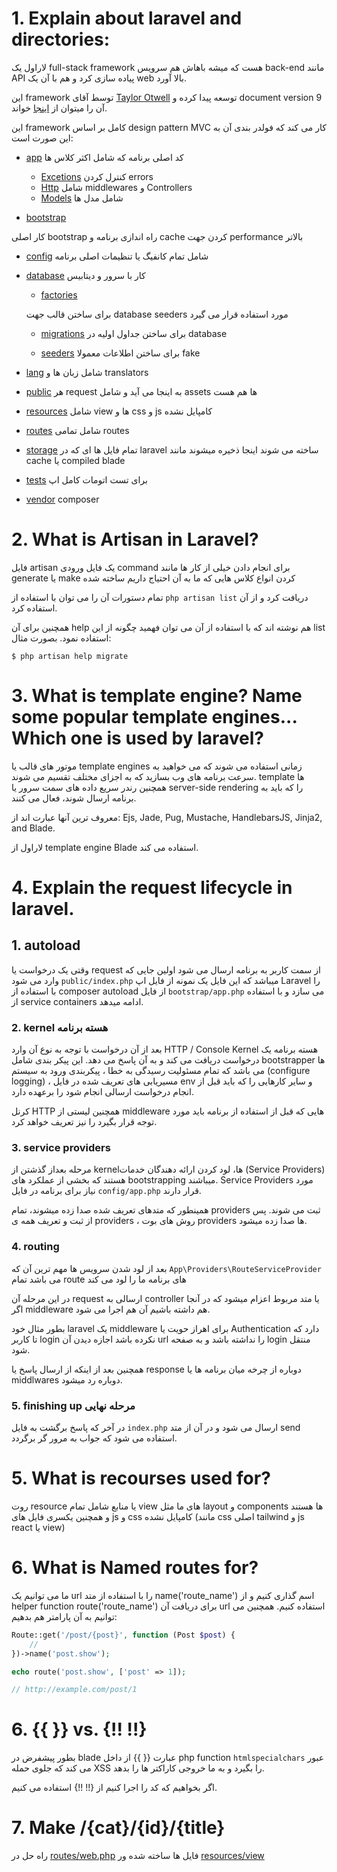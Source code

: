 # 1. Explain about laravel and directories:

لاراول یک full-stack framework هست که میشه باهاش هم سرویس back-end مانند API پیاده سازی کرد و هم با آن یک web بالا آورد.

این framework توسط آقای [Taylor Otwell](https://github.com/taylorotwell) توسعه پیدا کرده و document version 9 آن را میتوان از [اینجا](https://github.com/taylorotwell) خواند.

این framework کامل بر اساس design pattern MVC کار می کند که فولدر بندی آن به این صورت است:

-   [app](app/) کد اصلی برنامه که شامل اکثر کلاس ها

    -   [Excetions](app/Excetions) کنترل کردن errors
    -   [Http](app/Http) شامل middlewares و Controllers
    -   [Models](app/Models) شامل مدل ها

-   [bootstrap](bootsrap/)

کار اصلی bootstrap راه اندازی برنامه و cache کردن جهت performance بالاتر

-   [config](config/) شامل تمام کانفیگ یا تنظیمات اصلی برنامه

-   [database](database/) کار با سرور و دیتابیس

    -   [factories](database/factories/)

    برای ساختن قالب جهت database seeders مورد استفاده قرار می گیرد

    -   [migrations](database/migrations/) برای ساختن جداول اولیه در database

    -   [seeders](database/seeders/) برای ساختن اطلاعات معمولا fake

-   [lang](lang/) شامل زبان ها و translators

-   [public](public/) هر request به اینجا می آید و شامل assets ها هم هست

-   [resources](resources/) شامل view ها و css و js کامپایل نشده

-   [routes](routes/) شامل تمامی routes

-   [storage](storage/) تمام فایل ها ای که در laravel ساخته می شوند اینجا ذخیره میشوند مانند cache یا compiled blade

-   [tests](tests/) برای تست اتومات کامل اپ

-   [vendor](vendor/) composer

# 2. What is Artisan in Laravel?

فایل artisan یک فایل ورودی command برای انجام دادن خیلی از کار ها مانند generate یا make کردن انواع کلاس هایی که ما به آن احتیاج داریم ساخته شده

تمام دستورات آن را می توان با استفاده از `php artisan list` دریافت کرد و از آن استفاده کرد.

همچنین برای آن help هم نوشته اند که با استفاده از آن می توان فهمید چگونه از این list استفاده نمود. بصورت مثال:

`$ php artisan help migrate`

# 3. What is template engine? Name some popular template engines... Which one is used by laravel?

موتور های قالب یا template engines
زمانی استفاده می شوند که می خواهید به سرعت برنامه های وب بسازید که به اجزای مختلف تقسیم می شوند. template ها همچنین رندر سریع داده های سمت سرور یا server-side rendering را که باید به برنامه ارسال شوند، فعال می کنند.

معروف ترین آنها عبارت اند از: Ejs, Jade, Pug, Mustache, HandlebarsJS, Jinja2, and Blade.

لاراول از template engine Blade استفاده می کند.

# 4. Explain the request lifecycle in laravel.

## 1. autoload

وقتی یک درخواست یا request از سمت کاربر به برنامه ارسال می شود اولین جایی که وارد می شود `public/index.php` میباشد که این فایل یک نمونه از فایل اپ Laravel را با استفاده از composer autoload از فایل `bootstrap/app.php` می سازد و با استفاده از service containers ادامه میدهد.

### 2. kernel هسته برنامه

بعد از آن درخواست با توجه به نوع آن وارد HTTP / Console Kernel هسته برنامه یک درخواست دریافت می کند و به آن پاسخ می دهد. این پیکر بندی شامل bootstrapper ها می باشد که تمام مسئولیت رسیدگی به خطا ، پیکربندی ورود به سیستم (configure logging) ، مسیریابی های تعریف شده در فایل env و سایر کارهایی را که باید قبل از انجام درخواست ارسالی انجام شود را برعهده دارد.

کرنل HTTP همچنین لیستی از middleware هایی که قبل از استفاده از برنامه باید مورد توجه قرار بگیرد را نیز تعریف خواهد کرد.

### 3. service providers

مرحله بعداز گذشتن از kernelها، لود کردن ارائه دهندگان خدمات (Service Providers) هستند که بخشی از عملکرد های bootstrapping میباشند. Service Providers مورد نیاز برای برنامه در فایل `config/app.php` قرار دارند.

همینطور که متدهای تعریف شده صدا زده میشوند، تمام providers ثبت می شوند. پس از ثبت و تعریف همه ی providers ، روش های بوت providers ها صدا زده میشود.

### 4. routing

بعد از لود شدن سرویس ها مهم ترین آن که `App\Providers\RouteServiceProvider` می باشد تمام route های برنامه ما را لود می کند

در این مرحله آن request ارسالی به controller یا متد مربوط اعزام میشود که در آنجا اگر middleware هم داشته باشیم آن هم اجرا می شود.

بطور مثال خود laravel یک middleware برای اهراز حویت یا Authentication دارد که تا کاربر login نکرده باشد اجازه دیدن آن url را نداشته باشد و به صفحه login منتقل شود.

همچنین بعد از اینکه از ارسال پاسخ یا response دوباره از چرخه میان برنامه ها یا middlwares دوباره رد میشود.

### 5. finishing up مرحله نهایی

در آخر که پاسخ برگشت به فایل `index.php` ارسال می شود و در آن از متد send استفاده می شود که جواب به مرور گر برگردد.

# 5. What is recourses used for?

روت resource یا منابع شامل تمام view های ما مثل layout و components ها هستند و همچنین یکسری فایل های js و css کامپایل نشده (مانند css اصلی tailwind و js react یا view)

# 6. What is Named routes for?

ما می توانیم یک url را با استفاده از متد name('route_name') اسم گذاری کنیم و از helper function route('route_name') برای دریافت آن url استفاده کنیم. همچنین می توانیم به آن پارامتر هم بدهیم:

```php
Route::get('/post/{post}', function (Post $post) {
    //
})->name('post.show');

echo route('post.show', ['post' => 1]);

// http://example.com/post/1
```

# 6. {{  }} vs. {!! !!}

بطور پیشفرض در blade عبارت {{  }} از داخل php function `htmlspecialchars` عبور می کند که جلوی حمله XSS را بگیرد و به ما خروجی کاراکتر ها را بدهد.

اگر بخواهیم که کد را اجرا کنیم از {!! !!} استفاده می کنیم.

# 7. Make /{cat}/{id}/{title}

راه حل در [routes/web.php](/routes/web.php)
فایل ها ساخته شده ور [resources/view](/resources/views/)
